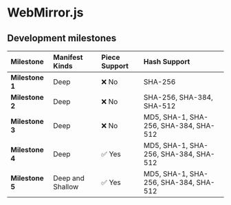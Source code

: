 # WebMirror.js

## Development milestones

| Milestone       | Manifest Kinds   | Piece Support | Hash Support                          |
| :-------------- | :--------------- | :------------ | :------------------------------------ |
| **Milestone 1** | Deep             | ❌ No         | SHA-256                               |
| **Milestone 2** | Deep             | ❌ No         | SHA-256, SHA-384, SHA-512             |
| **Milestone 3** | Deep             | ❌ No         | MD5, SHA-1, SHA-256, SHA-384, SHA-512 |
| **Milestone 4** | Deep             | ✅ Yes        | MD5, SHA-1, SHA-256, SHA-384, SHA-512 |
| **Milestone 5** | Deep and Shallow | ✅ Yes        | MD5, SHA-1, SHA-256, SHA-384, SHA-512 |
